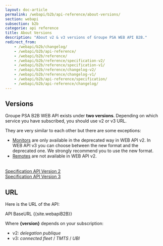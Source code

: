 ```yaml
---
layout: doc-article
permalink: /webapi/b2b/api-reference/about-versions/
section: webapi
subsection: b2b
categorie: api reference 
title: About Versions
description: "About v2 & v3 versions of Groupe PSA WEB API B2B."
redirect_from: 
    - /webapi/b2b/changelog/
    - /webapi/b2b/api-reference/
    - /webapi/b2b/reference/
    - /webapi/b2b/reference/specification-v2/
    - /webapi/b2b/reference/specification-v1/
    - /webapi/b2b/reference/changelog-v2/
    - /webapi/b2b/reference/changelog-v1/
    - /webapi/b2b/api-reference/specification/
    - /webapi/b2b/api-reference/changelog/
---
```


## Versions

Groupe PSA B2B WEB API exists under **two versions**. Depending on which service you have subscribed, you should use v2 or v3 URL.

They are very similar to each other but there are some exceptions:

- [Monitors]({{site.baseurl}}webapi/b2b/monitor/about/#/article) are only available in the deprecated way in WEB API v2. In WEB API v3 you can choose between the new format and the deprecated one. We strongly recommend you to use the new format.
- [Remotes]({{site.baseurl}}/webapi/b2b/remote/about/#article) are not available in WEB API v2.

<div class="tile is-ancestor" style="margin-top: 2rem; margin-bottom: 0;">
    <div class="tile is-parent">
        <a href="{{site.baseurl}}/webapi/b2b/api-reference/specification-v2/#article" class="tile is-child box select-url">
            <span>Specification API Version 2</span>
            <i class="fas fa-external-link-alt"></i>
        </a>
    </div>
    <div class="tile is-parent">
        <a href="{{site.baseurl}}/webapi/b2b/api-reference/specification-v3/#article" class="tile is-child box select-url">
            <span>
            Specification API Version 3</span>
            <i class="fas fa-external-link-alt"></i>
        </a>
    </div>
</div>

## URL

Here is the URL of the API:

<div class="buttons has-addons">
    <a class="tag_endpoint_large button is-info"> API BaseURL</a>
    <a class="tag_endpoint_large tag_api_endpoint button is-info is-border">
        {{site.webapiB2B}}
    </a>
</div>
<div class="version">
    <p>
        Where <strong>{version}</strong> depends on your subscription:
    </p>
    <ul>
        <li>v2: <em>delegation publique</em></li>
        <li>v3: <em>connected fleet</em> / <em>TMTS</em> / <em>UBI</em></li>
    </ul>
</div>

